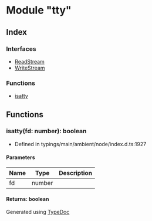 # Module "tty"


## Index

### Interfaces
* [ReadStream](../interfaces/_typings_main_ambient_node_index_d_._tty_.readstream.md)
* [WriteStream](../interfaces/_typings_main_ambient_node_index_d_._tty_.writestream.md)

### Functions
* [isatty](_typings_main_ambient_node_index_d_._tty_.md#isatty)

## Functions

### isatty(fd: number): boolean
  
* Defined in typings/main/ambient/node/index.d.ts:1927


#### Parameters

| Name | Type | Description |
| ---- | ---- | ---- |
| fd | number|  |

#### Returns: boolean


Generated using [TypeDoc](http://typedoc.io)

